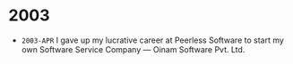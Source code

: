 # 2003

- `2003-APR` I gave up my lucrative career at Peerless Software to start my own Software Service Company — Oinam Software Pvt. Ltd.